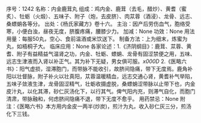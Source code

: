 序号：1242
名称：内金鹿茸丸
组成：鸡内金、鹿茸（去毛，醋炒）、黄耆（蜜炙）、牡蛎（火煅）、五味子、附子（炮，去皮脐）、肉苁蓉（酒浸）、龙骨、远志、桑螵蛸各等分。
出处：《杨氏家藏方》卷十六。
主治：因产后劳伤血气，胞络受寒，小便白浊，昼夜无度，脐腹疼痛，腰膝少力。
加减：None
功效：None
用法用量：每服50丸，空心、食前温酒或米饮送下。
制备方法：上为细末，炼蜜为丸，如梧桐子大。
临床应用：None
各家论述：1.《济阴纲目》：鹿茸、苁蓉、黄耆、附子有益精益气温肾之功，内金、牡蛎、螵蛸、龙骨有固涩禁便之用，五味、远志生津液而入肾以补正气。其为补下无疑，男女俱可服。_x000D_
2.《医略六书》：阳气虚损，湿滞胞门，而带脉不能收引，故脐间隐痛，带下无度焉。鹿角补阳以壮督脉，附子补火以壮真阳，苁蓉温暖精血，远志交通心肾，黄耆补气举陷，五味子敛液生津，龙骨固涩精气，壮蛎收摄虚脱，桑螵蛸涩带脉以止带下也，内金皮汁丸，以化其滞，砂仁灰汤化下，以行其气。俾气阳内充，则滞气自化，而胞门清肃，带脉融和，何虑脐间隐痛不退，带下无度不愈乎。
用药禁忌：None
附注：《医略六书》本方用内金皮一两半(炒炭)，煎汁为丸，收入砂仁灰三分，煎汤化下三钱。
